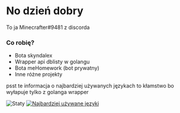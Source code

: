 # No dzień dobry
To ja Minecrafter#9481 z discorda

### Co robię?
- Bota skyndalex<br>
- Wrapper api dblisty w golangu
- Bota meHomework (bot prywatny)
- Inne różne projekty

psst te informacja o najbardziej używanych językach to kłamstwo bo wyłapuje tylko z golanga wrapper

![Staty](https://github-readme-stats.vercel.app/api?username=Minecrafterr&show_icons=true&theme=tokyonight)
[![Najbardziej używane języki](https://github-readme-stats.vercel.app/api/top-langs/?username=Minecrafterr)](https://github.com/minecrafterr/github-readme-stats)
